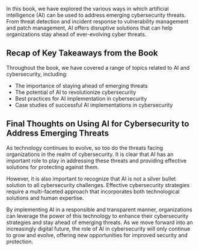 
In this book, we have explored the various ways in which artificial intelligence (AI) can be used to address emerging cybersecurity threats. From threat detection and incident response to vulnerability management and patch management, AI offers disruptive solutions that can help organizations stay ahead of ever-evolving cyber threats.

Recap of Key Takeaways from the Book
------------------------------------

Throughout the book, we have covered a range of topics related to AI and cybersecurity, including:

* The importance of staying ahead of emerging threats
* The potential of AI to revolutionize cybersecurity
* Best practices for AI implementation in cybersecurity
* Case studies of successful AI implementations in cybersecurity

Final Thoughts on Using AI for Cybersecurity to Address Emerging Threats
------------------------------------------------------------------------

As technology continues to evolve, so too do the threats facing organizations in the realm of cybersecurity. It is clear that AI has an important role to play in addressing these threats and providing effective solutions for protecting against them.

However, it is also important to recognize that AI is not a silver bullet solution to all cybersecurity challenges. Effective cybersecurity strategies require a multi-faceted approach that incorporates both technological solutions and human expertise.

By implementing AI in a responsible and transparent manner, organizations can leverage the power of this technology to enhance their cybersecurity strategies and stay ahead of emerging threats. As we move forward into an increasingly digital future, the role of AI in cybersecurity will only continue to grow and evolve, offering new opportunities for improved security and protection.